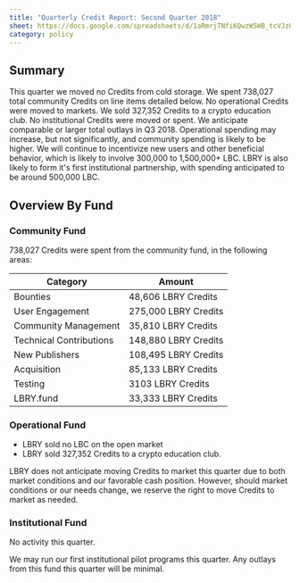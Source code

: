 ```yaml
---
title: "Quarterly Credit Report: Second Quarter 2018"
sheet: https://docs.google.com/spreadsheets/d/1aRmrjTNfiKQwzW5WB_tcVJzHR-UXrCz6vHpINMfTVWs/edit?usp=sharing
category: policy
---
```


## Summary
This quarter we moved no Credits from cold storage.  We spent 738,027 total community Credits on line items detailed below. No operational Credits were moved to markets.  We sold 327,352 Credits to a crypto education club.  No institutional Credits were moved or spent.  We anticipate comparable or larger total outlays in Q3 2018. Operational spending may increase, but not significantly, and community spending is likely to be higher. We will continue to incentivize new users and other beneficial behavior, which is likely to involve 300,000 to 1,500,000+ LBC. LBRY is also likely to form it's first institutional partnership, with spending anticipated to be around 500,000 LBC.

## Overview By Fund

### Community Fund

738,027 Credits were spent from the community fund, in the following areas:

| Category | Amount |
|---|---|
| Bounties | 48,606 LBRY Credits |
| User Engagement | 275,000 LBRY Credits |
| Community Management | 35,810 LBRY Credits |
| Technical Contributions | 148,880 LBRY Credits |
| New Publishers | 108,495 LBRY Credits |
| Acquisition | 85,133 LBRY Credits |
| Testing | 3103 LBRY Credits |
| LBRY.fund | 33,333 LBRY Credits |

### Operational Fund

* LBRY sold no LBC on the open market
* LBRY sold 327,352 Credits to a crypto education club.

LBRY does not anticipate moving Credits to market this quarter due to both market conditions and our favorable cash position. However, should market conditions or our needs change, we reserve the right to move Credits to market as needed.


### Institutional Fund

No activity this quarter.

We may run our first institutional pilot programs this quarter. Any outlays from this fund this quarter will be minimal.
